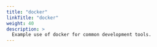 ```yaml
---
title: "docker"
linkTitle: "docker"
weight: 40
description: >
  Example use of docker for common development tools.
---
```




